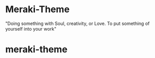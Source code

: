 # Meraki-Theme

"Doing something with Soul, creativity, or Love. To put something of yourself into your work"
# meraki-theme
